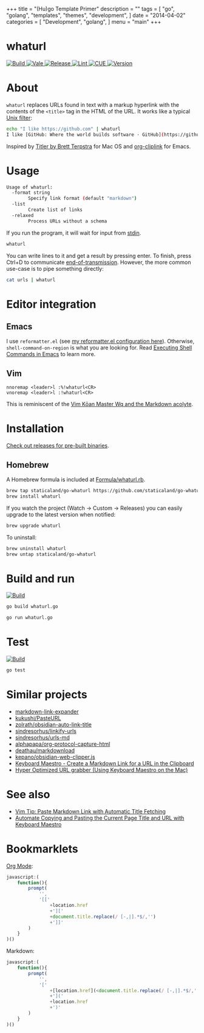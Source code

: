+++
title = "(Hu)go Template Primer"
description = ""
tags = [
    "go",
    "golang",
    "templates",
    "themes",
    "development",
]
date = "2014-04-02"
categories = [
    "Development",
    "golang",
]
menu = "main"
+++

# whaturl

<p>
    <a href="https://github.com/staticaland/go-whaturl/actions/workflows/go.yml">
        <img alt="Build" src="https://github.com/staticaland/go-whaturl/actions/workflows/go.yml/badge.svg" />
    </a>
    <a href="https://github.com/staticaland/go-whaturl/actions/workflows/vale.yml">
        <img alt="Vale" src="https://github.com/staticaland/go-whaturl/actions/workflows/vale.yml/badge.svg" />
    </a>
    <a href="https://github.com/staticaland/go-whaturl/actions/workflows/goreleaser.yml">
        <img alt="Release" src="https://github.com/staticaland/go-whaturl/actions/workflows/goreleaser.yml/badge.svg" />
    </a>
    <a href="https://github.com/staticaland/go-whaturl/actions/workflows/superlinter.yml">
        <img alt="Lint" src="https://github.com/staticaland/go-whaturl/actions/workflows/superlinter.yml/badge.svg" />
    </a>
    <a href="https://github.com/staticaland/go-whaturl/actions/workflows/cue_yaml_reconciliation_check.yml">
        <img alt="CUE" src="https://github.com/staticaland/go-whaturl/actions/workflows/cue_yaml_reconciliation_check.yml/badge.svg" />
    </a>
    <a href="https://github.com/staticaland/go-whaturl/releases">
        <img alt="Version" src="https://img.shields.io/github/v/release/staticaland/go-whaturl" />
    </a>
</p>

# About

`whaturl` replaces URLs found in text with a markup hyperlink with the
contents of the `<title>` tag in the HTML of the URL. It works like a
typical [Unix
filter](https://en.wikipedia.org/wiki/Filter_%28software%29):

``` bash
echo "I like https://github.com" | whaturl
I like [GitHub: Where the world builds software · GitHub](https://github.com)
```

Inspired by [Titler by Brett
Terpstra](http://brettterpstra.com/2015/02/18/titler-system-service/)
for Mac OS and [org-cliplink](https://github.com/rexim/org-cliplink) for
Emacs.

# Usage

``` bash
Usage of whaturl:
  -format string
        Specify link format (default "markdown")
  -list
        Create list of links
  -relaxed
        Process URLs without a schema
```

If you run the program, it will wait for input from
[stdin](https://en.wikipedia.org/wiki/Standard_streams#Standard_input_(stdin)).

``` bash
whaturl
```

You can write lines to it and get a result by pressing enter. To finish,
press Ctrl+D to communicate
[end-of-transmission](https://en.wikipedia.org/wiki/End-of-Transmission_character).
However, the more common use-case is to pipe something directly:

``` bash
cat urls | whaturl
```

# Editor integration

## Emacs

I use `reformatter.el` (see [my reformatter.el configuration
here](https://github.com/staticaland/doom-emacs-config/blob/master/modules/editor/reformatter/config.el)).
Otherwise, `shell-command-on-region` is what you are looking for. Read
[Executing Shell Commands in
Emacs](https://www.masteringemacs.org/article/executing-shell-commands-emacs)
to learn more.

## Vim

``` example
nnoremap <leader>l :%!whaturl<CR>
vnoremap <leader>l :!whaturl<CR>
```

This is reminiscent of the [Vim Kōan Master Wq and the Markdown
acolyte](https://blog.sanctum.geek.nz/vim-koans/).

# Installation

[Check out releases for pre-built
binaries](https://github.com/staticaland/go-whaturl/releases).

## Homebrew

A Homebrew formula is included at
[Formula/whaturl.rb](./Formula/whaturl.rb).

``` bash
brew tap staticaland/go-whaturl https://github.com/staticaland/go-whaturl
brew install whaturl
```

If you watch the project (Watch → Custom → Releases) you can easily
upgrade to the latest version when notified:

``` bash
brew upgrade whaturl
```

To uninstall:

``` bash
brew uninstall whaturl
brew untap staticaland/go-whaturl
```

# Build and run

<p>
    <a href="https://github.com/staticaland/go-whaturl/actions/workflows/go.yml">
        <img alt="Build" src="https://github.com/staticaland/go-whaturl/actions/workflows/go.yml/badge.svg" />
    </a>
</p>

``` bash
go build whaturl.go
```

``` bash
go run whaturl.go
```

# Test

<p>
    <a href="https://github.com/staticaland/go-whaturl/actions/workflows/go.yml">
        <img alt="Build" src="https://github.com/staticaland/go-whaturl/actions/workflows/go.yml/badge.svg" />
    </a>
</p>

``` bash
go test
```

# Similar projects

-   [markdown-link-expander](https://github.com/Skn0tt/markdown-link-expander)
-   [kukushi/PasteURL](https://github.com/kukushi/PasteURL)
-   [zolrath/obsidian-auto-link-title](https://github.com/zolrath/obsidian-auto-link-title)
-   [sindresorhus/linkify-urls](https://github.com/sindresorhus/linkify-urls)
-   [sindresorhus/urls-md](https://github.com/sindresorhus/urls-md)
-   [alphapapa/org-protocol-capture-html](https://github.com/alphapapa/org-protocol-capture-html)
-   [deathau/markdownload](https://github.com/deathau/markdownload)
-   [kepano/obsidian-web-clipper.js](https://gist.github.com/kepano/90c05f162c37cf730abb8ff027987ca3)
-   [Keyboard Maestro - Create a Markdown Link for a URL in the
    Clipboard](https://forum.keyboardmaestro.com/t/create-a-markdown-link-url-title-url-for-a-url-in-the-clipboard/8505)
-   [Hyper Optimized URL grabber (Using Keyboard Maestro on the
    Mac)](https://forum.obsidian.md/t/hyper-optimized-url-grabber-using-keyboard-maestro-on-the-mac/34318)

# See also

-   [Vim Tip: Paste Markdown Link with Automatic Title
    Fetching](https://benjamincongdon.me/blog/2020/06/27/Vim-Tip-Paste-Markdown-Link-with-Automatic-Title-Fetching/)
-   [Automate Copying and Pasting the Current Page Title and URL with
    Keyboard
    Maestro](https://www.moncefbelyamani.com/automate-pasting-title-and-url-of-frontmost-browser/)

# Bookmarklets

[Org Mode](https://orgmode.org):

``` javascript
javascript:(
    function(){
        prompt(
            '',
            '[['
                +location.href
                +']['
                +document.title.replace(/ [-,|].*$/,'')
                +']]'
        )
    }
)()
```

Markdown:

``` javascript
javascript:(
    function(){
        prompt(
            '',
            '['
                +[location.href](<document.title.replace(/ [-,|].*$/,'')>)
                +']('
                +location.href
                +')'
        )
    }
)()
```

